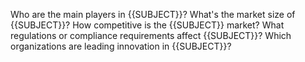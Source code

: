 Who are the main players in {{SUBJECT}}?
What's the market size of {{SUBJECT}}?
How competitive is the {{SUBJECT}} market?
What regulations or compliance requirements affect {{SUBJECT}}?
Which organizations are leading innovation in {{SUBJECT}}?